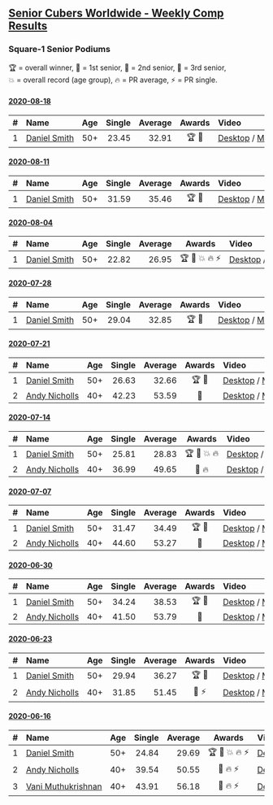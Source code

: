 <style>table {white-space: nowrap;}</style>

## [Senior Cubers Worldwide - Weekly Comp Results](/scw-comp/results/)
### Square-1 Senior Podiums
<span style="white-space: nowrap;">🏆 = overall winner</span>, <span style="white-space: nowrap;">🥇 = 1st senior</span>, <span style="white-space: nowrap;">🥈 = 2nd senior</span>, <span style="white-space: nowrap;">🥉 = 3rd senior</span>, <span style="white-space: nowrap;">💥 = overall record (age group)</span>, <span style="white-space: nowrap;">🔥 = PR average</span>, <span style="white-space: nowrap;">⚡ = PR single</span>.

#### [2020-08-18](../../results/2020-08-18/sq1.md)

| # | Name | Age | Single | Average | Awards | Video |
| :--: | :-- | :--: | --: | --: | :--: | :-- |
| 1 | [Daniel Smith](../../persons/daniel_smith/sq1.md) | 50+ | 23.45 | 32.91 | 🏆 🥇 | [Desktop](https://www.facebook.com/events/940960439648894/permalink/948441025567502) / [Mobile](https://m.facebook.com/events/940960439648894?view=permalink&id=948441025567502) |

#### [2020-08-11](../../results/2020-08-11/sq1.md)

| # | Name | Age | Single | Average | Awards | Video |
| :--: | :-- | :--: | --: | --: | :--: | :-- |
| 1 | [Daniel Smith](../../persons/daniel_smith/sq1.md) | 50+ | 31.59 | 35.46 | 🏆 🥇 | [Desktop](https://www.facebook.com/events/354677798881328/permalink/359158888433219) / [Mobile](https://m.facebook.com/events/354677798881328?view=permalink&id=359158888433219) |

#### [2020-08-04](../../results/2020-08-04/sq1.md)

| # | Name | Age | Single | Average | Awards | Video |
| :--: | :-- | :--: | --: | --: | :--: | :-- |
| 1 | [Daniel Smith](../../persons/daniel_smith/sq1.md) | 50+ | 22.82 | 26.95 | 🏆 🥇 💥 🔥 ⚡ | [Desktop](https://www.facebook.com/events/1546469592197852/permalink/1551920904986054) / [Mobile](https://m.facebook.com/events/1546469592197852?view=permalink&id=1551920904986054) |

#### [2020-07-28](../../results/2020-07-28/sq1.md)

| # | Name | Age | Single | Average | Awards | Video |
| :--: | :-- | :--: | --: | --: | :--: | :-- |
| 1 | [Daniel Smith](../../persons/daniel_smith/sq1.md) | 50+ | 29.04 | 32.85 | 🏆 🥇 | [Desktop](https://www.facebook.com/events/610415706564720/permalink/615679659371658) / [Mobile](https://m.facebook.com/events/610415706564720?view=permalink&id=615679659371658) |

#### [2020-07-21](../../results/2020-07-21/sq1.md)

| # | Name | Age | Single | Average | Awards | Video |
| :--: | :-- | :--: | --: | --: | :--: | :-- |
| 1 | [Daniel Smith](../../persons/daniel_smith/sq1.md) | 50+ | 26.63 | 32.66 | 🏆 🥇 | [Desktop](https://www.facebook.com/events/560843031255896/permalink/563956340944565) / [Mobile](https://m.facebook.com/events/560843031255896?view=permalink&id=563956340944565) |
| 2 | [Andy Nicholls](../../persons/andy_nicholls/sq1.md) | 40+ | 42.23 | 53.59 | 🥈 | [Desktop](https://www.facebook.com/events/560843031255896/permalink/564260834247449) / [Mobile](https://m.facebook.com/events/560843031255896?view=permalink&id=564260834247449) |

#### [2020-07-14](../../results/2020-07-14/sq1.md)

| # | Name | Age | Single | Average | Awards | Video |
| :--: | :-- | :--: | --: | --: | :--: | :-- |
| 1 | [Daniel Smith](../../persons/daniel_smith/sq1.md) | 50+ | 25.81 | 28.83 | 🏆 🥇 💥 🔥 | [Desktop](https://www.facebook.com/events/413064016333950/permalink/416744259299259) / [Mobile](https://m.facebook.com/events/413064016333950?view=permalink&id=416744259299259) |
| 2 | [Andy Nicholls](../../persons/andy_nicholls/sq1.md) | 40+ | 36.99 | 49.65 | 🥈 🔥 | [Desktop](https://www.facebook.com/events/413064016333950/permalink/415320132775005) / [Mobile](https://m.facebook.com/events/413064016333950?view=permalink&id=415320132775005) |

#### [2020-07-07](../../results/2020-07-07/sq1.md)

| # | Name | Age | Single | Average | Awards | Video |
| :--: | :-- | :--: | --: | --: | :--: | :-- |
| 1 | [Daniel Smith](../../persons/daniel_smith/sq1.md) | 50+ | 31.47 | 34.49 | 🏆 🥇 | [Desktop](https://www.facebook.com/events/198255948253934/permalink/201763404569855) / [Mobile](https://m.facebook.com/events/198255948253934?view=permalink&id=201763404569855) |
| 2 | [Andy Nicholls](../../persons/andy_nicholls/sq1.md) | 40+ | 44.60 | 53.27 | 🥈 | [Desktop](https://www.facebook.com/events/198255948253934/permalink/199579451454917) / [Mobile](https://m.facebook.com/events/198255948253934?view=permalink&id=199579451454917) |

#### [2020-06-30](../../results/2020-06-30/sq1.md)

| # | Name | Age | Single | Average | Awards | Video |
| :--: | :-- | :--: | --: | --: | :--: | :-- |
| 1 | [Daniel Smith](../../persons/daniel_smith/sq1.md) | 50+ | 34.24 | 38.53 | 🏆 🥇 | [Desktop](https://www.facebook.com/events/1716512181834525/permalink/1721982251287518) / [Mobile](https://m.facebook.com/events/1716512181834525?view=permalink&id=1721982251287518) |
| 2 | [Andy Nicholls](../../persons/andy_nicholls/sq1.md) | 40+ | 41.50 | 53.79 | 🥈 | [Desktop](https://www.facebook.com/events/1716512181834525/permalink/1718881488264261) / [Mobile](https://m.facebook.com/events/1716512181834525?view=permalink&id=1718881488264261) |

#### [2020-06-23](../../results/2020-06-23/sq1.md)

| # | Name | Age | Single | Average | Awards | Video |
| :--: | :-- | :--: | --: | --: | :--: | :-- |
| 1 | [Daniel Smith](../../persons/daniel_smith/sq1.md) | 50+ | 29.94 | 36.27 | 🏆 🥇 | [Desktop](https://www.facebook.com/events/1618516681636159/permalink/1624493677705126) / [Mobile](https://m.facebook.com/events/1618516681636159?view=permalink&id=1624493677705126) |
| 2 | [Andy Nicholls](../../persons/andy_nicholls/sq1.md) | 40+ | 31.85 | 51.45 | 🥈 ⚡ | [Desktop](https://www.facebook.com/events/1618516681636159/permalink/1624283784392782) / [Mobile](https://m.facebook.com/events/1618516681636159?view=permalink&id=1624283784392782) |

#### [2020-06-16](../../results/2020-06-16/sq1.md)

| # | Name | Age | Single | Average | Awards | Video |
| :--: | :-- | :--: | --: | --: | :--: | :-- |
| 1 | [Daniel Smith](../../persons/daniel_smith/sq1.md) | 50+ | 24.84 | 29.69 | 🏆 🥇 💥 🔥 ⚡ | [Desktop](https://www.facebook.com/events/296087658445428/permalink/301316697922524) / [Mobile](https://m.facebook.com/events/296087658445428?view=permalink&id=301316697922524) |
| 2 | [Andy Nicholls](../../persons/andy_nicholls/sq1.md) | 40+ | 39.54 | 50.55 | 🥈 🔥 ⚡ | [Desktop](https://www.facebook.com/events/296087658445428/permalink/298844614836399) / [Mobile](https://m.facebook.com/events/296087658445428?view=permalink&id=298844614836399) |
| 3 | [Vani Muthukrishnan](../../persons/vani_muthukrishnan/sq1.md) | 40+ | 43.91 | 56.18 | 🥉 🔥 ⚡ | [Desktop](https://www.facebook.com/events/296087658445428/permalink/298743144846546) / [Mobile](https://m.facebook.com/events/296087658445428?view=permalink&id=298743144846546) |


<!-- Global site tag (gtag.js) - Google Analytics -->
<script async src="https://www.googletagmanager.com/gtag/js?id=UA-86348435-3"></script>
<script>window.dataLayer = window.dataLayer || []; function gtag() {dataLayer.push(arguments);} gtag('js', new Date()); gtag('config', 'UA-86348435-3');</script>

